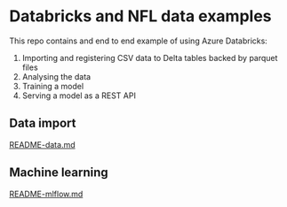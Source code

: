# Databricks and NFL data examples

This repo contains and end to end example of using Azure Databricks:

1. Importing and registering CSV data to Delta tables backed by parquet files
2. Analysing the data
3. Training a model
4. Serving a model as a REST API

## Data import

[README-data.md](README-data.md)

## Machine learning

[README-mlflow.md](README-mlflow.md)
